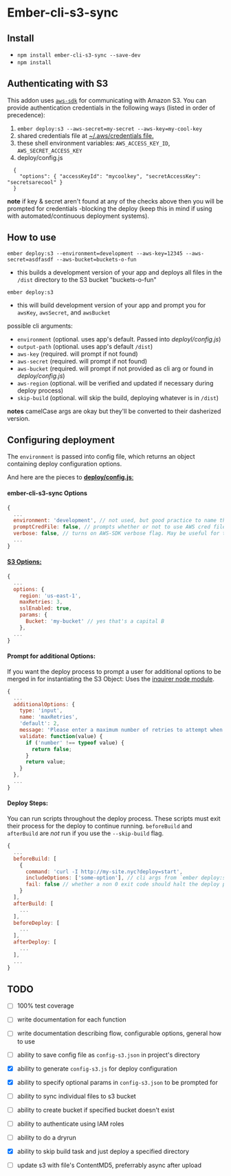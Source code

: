 # Ember-cli-s3-sync

## Install
* `npm install ember-cli-s3-sync --save-dev`
* `npm install`

## Authenticating with S3
This addon uses [`aws-sdk`](https://github.com/aws/aws-sdk-js) for communicating with Amazon S3.  You can provide authentication credentials in the following ways (listed in order of precedence):

  1. `ember deploy:s3 --aws-secret=my-secret --aws-key=my-cool-key`
  2. shared credentials file at [~/.aws/credentials file.](http://blogs.aws.amazon.com/security/post/Tx3D6U6WSFGOK2H/A-New-and-Standardized-Way-to-Manage-Credentials-in-the-AWS-SDKs)
  3. these shell environment variables: `AWS_ACCESS_KEY_ID`, `AWS_SECRET_ACCESS_KEY`
  4. deploy/config.js

  ```
    {
      "options": { "accessKeyId": "mycoolkey", "secretAccessKey": "secretsarecool" }
    }
  ```

**note** if key & secret aren't found at any of the checks above then you will be prompted for credentials -blocking the deploy (keep this in mind if using with automated/continuous deployment systems).

## How to use
`ember deploy:s3 --environment=development --aws-key=12345 --aws-secret=asdfasdf --aws-bucket=buckets-o-fun`
  - this builds a development version of your app and deploys all files in the `/dist` directory to the S3 bucket "buckets-o-fun"

`ember deploy:s3`
  - this will build development version of your app and prompt you for `awsKey`, `awsSecret`, and `awsBucket`

possible cli arguments:
  - `environment` (optional. uses app's default. Passed into *deployl/config.js*)
  - `output-path` (optional. uses app's default `/dist`)
  - `aws-key` (required. will prompt if not found)
  - `aws-secret` (required. will prompt if not found)
  - `aws-bucket` (required. will prompt if not provided as cli arg or found in *deploy/config.js*)
  - `aws-region` (optional. will be verified and updated if necessary during deploy process)
  - `skip-build` (optional. will skip the build, deploying whatever is in `/dist`)

**notes** camelCase args are okay but they'll be converted to their dasherized version.

## Configuring deployment
The `environment` is passed into config file, which returns an object containing deploy configuration options.

And here are the pieces to [**deploy/config.js**:](https://github.com/Vestorly/ember-cli-s3-sync/blob/master/blueprints/config-s3/files/deploy/config.js)
#### ember-cli-s3-sync Options
```javascript
{
  ...
  environment: 'development', // not used, but good practice to name the config incase you have several
  promptCredFile: false, // prompts whether or not to use AWS cred file, if one is found.
  verbose: false, // turns on AWS-SDK verbose flag. May be useful for troubleshooting.
  ...
}
```

#### [S3 Options:](http://docs.aws.amazon.com/AWSJavaScriptSDK/latest/AWS/S3.html#constructor-property)
```javascript
{ 
  ...
  options: {
    region: 'us-east-1',
    maxRetries: 3,
    sslEnabled: true,
    params: {
      Bucket: 'my-bucket' // yes that's a capital B
    },
  ...
}
```

#### Prompt for additional Options:
If you want the deploy process to prompt a user for additional options to be merged in for instantiating the S3 Object:
Uses the [inquirer node module](https://github.com/SBoudrias/Inquirer.js).
```javascript
{
  ...
  additionalOptions: { 
    type: 'input',
    name: 'maxRetries',
    'default': 2,
    message: 'Please enter a maximum number of retries to attempt when uploading a file',
    validate: function(value) {
      if ('number' !== typeof value) {
        return false;
      }
      return value;
    }
  },
  ...
}
```

#### Deploy Steps:
You can run scripts throughout the deploy process. These scripts must exit their process for the deploy to continue running.
`beforeBuild` and `afterBuild` are *not* run if you use the `--skip-build` flag.
```javascript
{
  ...
  beforeBuild: [
    {
      command: 'curl -I http://my-site.nyc?deploy=start',
      includeOptions: ['some-option'], // cli args from `ember deploy:s3 --some-option=hey` to be added to this command
      fail: false // whether a non 0 exit code should halt the deploy process
    }
  ],
  afterBuild: [
    ...
  ],
  beforeDeploy: [
    ...
  ],
  afterDeploy: [
    ...
  ],
  ...
}
```

## TODO
- [ ] 100% test coverage
- [ ] write documentation for each function
- [ ] write documentation describing flow, configurable options, general how to use
- [ ] ability to save config file as `config-s3.json` in project's directory
- [x] ability to generate `config-s3.js` for deploy configuration
- [x] ability to specify optional params in `config-s3.json` to be prompted for
- [ ] ability to sync individual files to s3 bucket
- [ ] ability to create bucket if specified bucket doesn't exist
- [ ] ability to authenticate using IAM roles
- [ ] ability to do a dryrun
- [x] ability to skip build task and just deploy a specified directory
- [ ] update s3 with file's ContentMD5, preferrably async after upload

